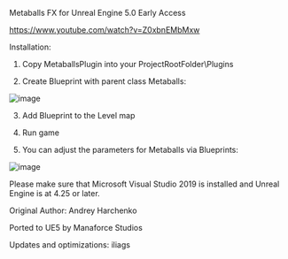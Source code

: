 Metaballs FX for Unreal Engine 5.0 Early Access

https://www.youtube.com/watch?v=Z0xbnEMbMxw

Installation:

1) Copy MetaballsPlugin into your ProjectRootFolder\Plugins

2) Create Blueprint with parent class Metaballs:

![image](https://user-images.githubusercontent.com/80787087/138180951-a5d5d937-34a9-44ff-8563-52f9c4881aa1.png)

3) Add Blueprint to the Level map

4) Run game

5) You can adjust the parameters for Metaballs via Blueprints:

![image](https://user-images.githubusercontent.com/80787087/138181167-fafcbd3a-66b9-47d7-8248-c97c8010420f.png)

Please make sure that Microsoft Visual Studio 2019 is installed and Unreal Engine is at 4.25 or later.

Original Author: Andrey Harchenko

Ported to UE5 by Manaforce Studios

Updates and optimizations: iliags
